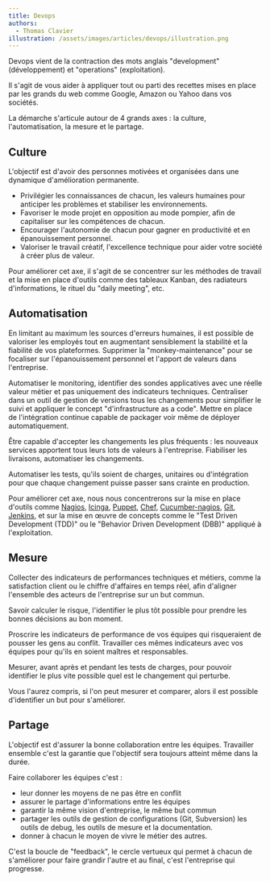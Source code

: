 ```yaml
---
title: Devops
authors:
  - Thomas Clavier
illustration: /assets/images/articles/devops/illustration.png
---
```

Devops vient de la contraction des mots anglais "development" (développement) et "operations" (exploitation).

Il s'agit de vous aider à appliquer tout ou parti des recettes mises en place par les grands du web comme Google, Amazon ou Yahoo dans vos sociétés.

La démarche s'articule autour de 4 grands axes : la culture, l'automatisation, la mesure et le partage.


## Culture

L'objectif est d'avoir des personnes motivées et organisées dans une dynamique d'amélioration permanente.

- Privilégier les connaissances de chacun, les valeurs humaines pour anticiper les problèmes et stabiliser les environnements.
- Favoriser le mode projet en opposition au mode pompier, afin de capitaliser sur les compétences de chacun.
- Encourager l'autonomie de chacun pour gagner en productivité et en épanouissement personnel.
- Valoriser le travail créatif, l'excellence technique pour aider votre société à créer plus de valeur.


Pour améliorer cet axe, il s'agit de se concentrer sur les méthodes de travail et la mise en place d'outils comme des tableaux Kanban, des radiateurs d'informations, le rituel du "daily meeting", etc.

## Automatisation

En limitant au maximum les sources d'erreurs humaines, il est possible de valoriser les employés tout en augmentant sensiblement la stabilité et la fiabilité de vos plateformes. Supprimer la "monkey-maintenance" pour se focaliser sur l'épanouissement personnel et l'apport de valeurs dans l'entreprise.

Automatiser le monitoring, identifier des sondes applicatives avec une réelle valeur métier et pas uniquement des indicateurs techniques. Centraliser dans un outil de gestion de versions tous les changements pour simplifier le suivi et appliquer le concept "d'infrastructure as a code". Mettre en place de l'intégration continue capable de packager voir même de déployer automatiquement.

Être capable d'accepter les changements les plus fréquents : les nouveaux services apportent tous leurs lots de valeurs à l'entreprise. Fiabiliser les livraisons, automatiser les changements.

Automatiser les tests, qu'ils soient de charges, unitaires ou d'intégration pour que chaque changement puisse passer sans crainte en production.

Pour améliorer cet axe, nous nous concentrerons sur la mise en place d'outils comme
[Nagios](http://www.nagios.org),
[Icinga](http://www.icinga.org),
[Puppet](http://puppetlabs.com),
[Chef](http://www.opscode.com/chef/),
[Cucumber-nagios](http://auxesis.github.com/cucumber-nagios/),
[Git](http://git-scm.com),
[Jenkins](http://jenkins-ci.org/),
et sur la mise en œuvre de concepts comme le "Test Driven Development (TDD)" ou le "Behavior Driven Development (DBB)" appliqué à l'exploitation.


## Mesure

Collecter des indicateurs de performances techniques et métiers, comme la satisfaction client ou le chiffre d'affaires en temps réel, afin d'aligner l'ensemble des acteurs de l'entreprise sur un but commun.

Savoir calculer le risque, l'identifier le plus tôt possible pour prendre les bonnes décisions au bon moment.

Proscrire les indicateurs de performance de vos équipes qui risqueraient de pousser les gens au conflit. Travailler ces mêmes indicateurs avec vos équipes pour qu'ils en soient maîtres et responsables.

Mesurer, avant après et pendant les tests de charges, pour pouvoir identifier le plus vite possible quel est le changement qui perturbe.

Vous l'aurez compris, si l'on peut mesurer et comparer, alors il est possible d'identifier un but pour s'améliorer.


## Partage

L'objectif est d'assurer la bonne collaboration entre les équipes. Travailler ensemble c'est la garantie que l'objectif sera toujours atteint même dans la durée.

Faire collaborer les équipes c'est :

- leur donner les moyens de ne pas être en conflit
- assurer le partage d'informations entre les équipes
- garantir la même vision d'entreprise, le même but commun
- partager les outils de gestion de configurations (Git, Subversion) les outils de debug, les outils de mesure et la documentation.
- donner à chacun le moyen de vivre le métier des autres.

C'est la boucle de "feedback", le cercle vertueux qui permet à chacun de s'améliorer pour faire grandir l'autre et au final, c'est l'entreprise qui progresse.
